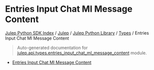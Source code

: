 # Entries Input Chat Ml Message Content

[Julep Python SDK Index](../../../README.md#julep-python-sdk-index) / [Julep](../../index.md#julep) / [Julep Python Library](../index.md#julep-python-library) / [Types](./index.md#types) / Entries Input Chat Ml Message Content

> Auto-generated documentation for [julep.api.types.entries_input_chat_ml_message_content](../../../../../../../julep/api/types/entries_input_chat_ml_message_content.py) module.
- [Entries Input Chat Ml Message Content](#entries-input-chat-ml-message-content)
